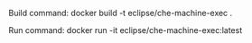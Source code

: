Build command:
	docker build -t eclipse/che-machine-exec .

Run command: 
	docker run -it eclipse/che-machine-exec:latest
